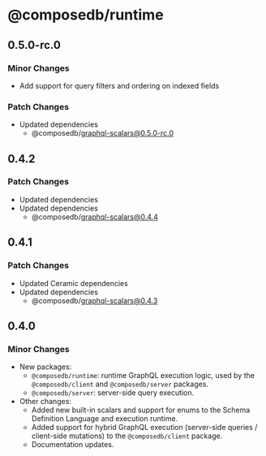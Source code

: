 # @composedb/runtime

## 0.5.0-rc.0

### Minor Changes

- Add support for query filters and ordering on indexed fields

### Patch Changes

- Updated dependencies
  - @composedb/graphql-scalars@0.5.0-rc.0

## 0.4.2

### Patch Changes

- Updated dependencies
- Updated dependencies
  - @composedb/graphql-scalars@0.4.4

## 0.4.1

### Patch Changes

- Updated Ceramic dependencies
- Updated dependencies
  - @composedb/graphql-scalars@0.4.3

## 0.4.0

### Minor Changes

- New packages:
  - `@composedb/runtime`: runtime GraphQL execution logic, used by the
    `@composedb/client` and `@composedb/server` packages.
  - `@composedb/server`: server-side query execution.
- Other changes:
  - Added new built-in scalars and support for enums to the Schema Definition
    Language and execution runtime.
  - Added support for hybrid GraphQL execution (server-side queries /
    client-side mutations) to the `@composedb/client` package.
  - Documentation updates.
